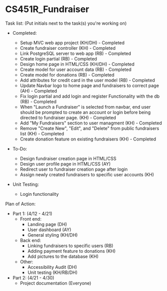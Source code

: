 # CS451R_Fundraiser

Task list: (Put initials next to the task(s) you're working on)
- Completed:
   - Setup MVC web app project (KH/DH) - Completed
   - Create fundraiser controller (KH) - Completed
   - Link PostgreSQL server to web app (RB) - Completed
   - Create login partial (RB) - Completed
   - Design home page in HTML/CSS (KH/DH) - Completed
   - Create model for user account data (RB) - Completed
   - Create model for donations (RB) - Completed
   - Add attributes for credit card in the user model (RB) - Completed
   - Update Navbar logo to home page and fundraisers to correct page (AH) - Completed
   - Fix login partial and add login and register Functionality with the db (RB) - Completed
   - When "Launch a Fundraiser" is selected from navbar, end user should be prompted to create an account or login before being directed to fundraiser page. (KH) - Completed
   - Add "My Fundraisers" section to user managment (KH) - Completed
   - Remove "Create New", "Edit", and "Delete" from public fundraisers list (KH) - Completed
   - Create donation feature on existing fundraisers (KH) - Completed
- To-Do:
   - Design fundraiser creation page in HTML/CSS
   - Design user profile page in HTML/CSS (AY)
   - Redirect user to fundraiser creation page after login
   - Assign newly created fundraisers to specific user accounts (KH)

- Unit Testing:
   - Login functionality

Plan of Action:
- Part 1: (4/12 - 4/21)
   - Front end:
      - Landing page (DH)
      - User dashboard (AY)
      - General styling (KH/DH)
   - Back end:
      - Linking fundraisers to specific users (RB)
      - Adding payment feature to donations (KH)
      - Add pictures to the database (KH)
   - Other:
      - Accessibility Audit (DH)
      - Unit testing (KH/RB/DH)
- Part 2: (4/21 - 4/30)
   - Project documentation (Everyone)
